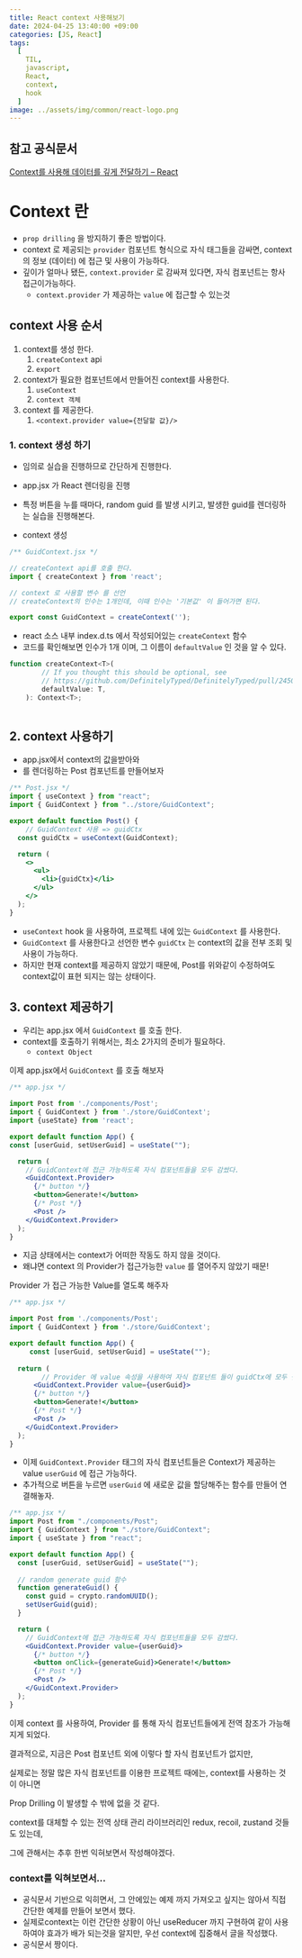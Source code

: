 ```yaml
---
title: React context 사용해보기
date: 2024-04-25 13:40:00 +09:00
categories: [JS, React]
tags:
  [
    TIL,
    javascript,
    React,
    context,
    hook
  ]
image: ../assets/img/common/react-logo.png
---
```




## 참고 공식문서
[Context를 사용해 데이터를 깊게 전달하기 – React](https://ko.react.dev/learn/passing-data-deeply-with-context)

# Context 란

- `prop drilling` 을 방지하기 좋은 방법이다.
- context 로 제공되는 `provider` 컴포넌트 형식으로 자식 태그들을 감싸면, context 의 정보 (데이터) 에 접근 및 사용이 가능하다.
- 깊이가 얼마나 됐든, `context.provider` 로 감싸져 있다면, 자식 컴포넌트는 항사 접근이가능하다.
    - `context.provider` 가 제공하는 `value` 에 접근할 수 있는것

## context 사용 순서

1. context를 생성 한다.
    1. `createContext` api
    2. `export`
2. context가 필요한 컴포넌트에서 만들어진 context를 사용한다.
    1. `useContext`
    2. `context 객체`
3. context 를 제공한다.
    1. `<context.provider value={전달할 값}/>` 
    

### 1. context 생성 하기

- 임의로 실습을 진행하므로 간단하게 진행한다.
- app.jsx 가 React 렌더링을 진행
- 특정 버튼을 누를 때마다, random guid 를 발생 시키고, 발생한 guid를 렌더링하는 실습을 진행해본다.

- context 생성

```jsx
/** GuidContext.jsx */

// createContext api를 호출 한다.
import { createContext } from 'react';

// context 로 사용할 변수 를 선언
// createContext의 인수는 1개인데, 이때 인수는 '기본값' 이 들어가면 된다.

export const GuidContext = createContext('');

```

- react 소스 내부 index.d.ts 에서 작성되어있는 `createContext` 함수
- 코드를 확인해보면 인수가 1개 이며, 그 이름이 `defaultValue` 인 것을 알 수 있다.

```jsx
function createContext<T>(
        // If you thought this should be optional, see
        // https://github.com/DefinitelyTyped/DefinitelyTyped/pull/24509#issuecomment-382213106
        defaultValue: T,
    ): Context<T>;
    

```

## 2. context 사용하기

- app.jsx에서 context의 값을받아와 <li> 를 렌더링하는 Post 컴포넌트를 만들어보자

```jsx
/** Post.jsx */
import { useContext } from "react";
import { GuidContext } from "../store/GuidContext";

export default function Post() {
	// GuidContext 사용 => guidCtx
  const guidCtx = useContext(GuidContext);

  return (
    <>
      <ul>
        <li>{guidCtx}</li>
      </ul>
    </>
  );
}
```

- `useContext` hook 을 사용하여, 프로젝트 내에 있는 `GuidContext`  를 사용한다.
- `GuidContext` 를 사용한다고 선언한 변수 `guidCtx` 는 context의 값을 전부 조회 및 사용이 가능하다.
- 하지만 현재 context를 제공하지 않았기 때문에,  Post를 위와같이 수정하여도 context값이 표현 되지는 않는 상태이다.

## 3. context 제공하기

- 우리는 app.jsx 에서 `GuidContext` 를 호출 한다.
- context를 호출하기 위해서는, 최소 2가지의 준비가 필요하다.
    - `context Object`

이제 app.jsx에서 `GuidContext` 를 호출 해보자

```jsx
/** app.jsx */

import Post from './components/Post';
import { GuidContext } from './store/GuidContext';
import {useState} from 'react';

export default function App() {
const [userGuid, setUserGuid] = useState("");

  return (
    // GuidContext에 접근 가능하도록 자식 컴포넌트들을 모두 감쌌다.
    <GuidContext.Provider>
      {/* button */}
      <button>Generate!</button>
      {/* Post */}
      <Post />
    </GuidContext.Provider>
  );
}

```

- 지금 상태에서는 context가 어떠한 작동도 하지 않을 것이다.
- 왜냐면 context 의 Provider가 접근가능한 `value` 를 열어주지 않았기 때문!

Provider 가 접근 가능한 Value를 열도록 해주자

```jsx
/** app.jsx */

import Post from './components/Post';
import { GuidContext } from './store/GuidContext';

export default function App() {
	 const [userGuid, setUserGuid] = useState("");
		
  return (
	    // Provider 에 value 속성을 사용하여 자식 컴포넌트 들이 guidCtx에 모두 접근 가능해졌다.
      <GuidContext.Provider value={userGuid}>
      {/* button */}
      <button>Generate!</button>
      {/* Post */}
      <Post />
    </GuidContext.Provider>
  );
}

```

- 이제 `GuidContext.Provider` 태그의 자식 컴포넌트들은 Context가 제공하는 value  `userGuid` 에 접근 가능하다.
- 추가적으로 버튼을 누르면 `userGuid` 에 새로운 값을 할당해주는 함수를 만들어 연결해놓자.

```jsx
/** app.jsx */
import Post from "./components/Post";
import { GuidContext } from "./store/GuidContext";
import { useState } from "react";

export default function App() {
  const [userGuid, setUserGuid] = useState("");
  
  // random generate guid 함수
  function generateGuid() {
    const guid = crypto.randomUUID();
    setUserGuid(guid);
  }

  return (
    // GuidContext에 접근 가능하도록 자식 컴포넌트들을 모두 감쌌다.
    <GuidContext.Provider value={userGuid}>
      {/* button */}
      <button onClick={generateGuid}>Generate!</button>
      {/* Post */}
      <Post />
    </GuidContext.Provider>
  );
}
```

이제 context 를 사용하여, Provider 를 통해 자식 컴포넌트들에게 전역 참조가 가능해지게 되었다.

결과적으로, 지금은 Post 컴포넌트 외에 이렇다 할 자식 컴포넌트가 없지만,

실제로는 정말 많은 자식 컴포넌트를 이용한 프로젝트 때에는, context를 사용하는 것이 아니면

Prop Drilling 이 발생할 수 밖에 없을 것 같다.

context를 대체할 수 있는 전역 상태 관리 라이브러리인 redux, recoil, zustand 것들도 있는데,

그에 관해서는 추후 한번 익혀보면서 작성해야겠다.

### context를 익혀보면서…

- 공식문서 기반으로 익히면서, 그 안에있는 예제 까지 가져오고 싶지는 않아서 직접 간단한 예제를 만들어 보면서 했다.
- 실제로context는 이런 간단한 상황이 아닌 useReducer 까지 구현하여 같이 사용하여야 효과가 배가 되는것을 알지만, 우선 context에 집중해서 글을 작성했다.
- 공식문서 짱이다.